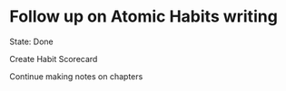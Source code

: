 # Follow up on Atomic Habits writing

State: Done

Create Habit Scorecard

Continue making notes on chapters